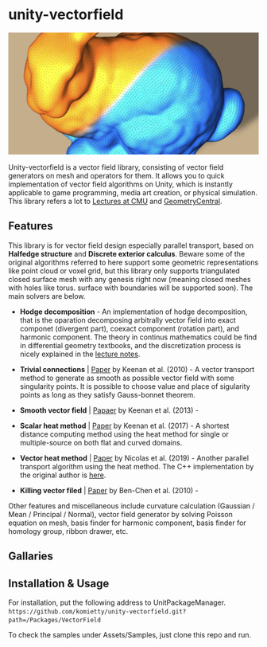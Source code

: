 # unity-vectorfield
 <img src="Documents/vectorheat.jpeg"/>

Unity-vectorfield is a vector field library, consisting of vector field generators on mesh and operators for them. It allows you to quick implementation of vector field algorithms on Unity, which is instantly applicable to game programming, media art creation, or physical simulation. This library refers a lot to [Lectures at CMU](https://www.cs.cmu.edu/~kmcrane/Projects/DDG/) and [GeometryCentral](http://geometry-central.net/).

## Features
This library is for vector field design especially parallel transport, based on  **Halfedge structure** and **Discrete exterior calculus**. Beware some of the original algorithms referred to here support some geometric representations like point cloud or voxel grid, but this library only supports triangulated closed surface mesh with any genesis right now (meaning closed meshes with holes like torus. surface with boundaries will be supported soon). The main solvers are below.

- **Hodge decomposition** - An implementation of hodge decomposition, that is the oparation decomposing arbitrally vector field into exact componet (divergent part), coexact component (rotation part), and harmonic component.  The theory in continus mathematics could be find in differential geometry textbooks, and the discretization process is nicely explained in the [lecture notes](https://www.cs.cmu.edu/~kmcrane/Projects/DDG/).

- **Trivial connections** | [Paper](https://www.cs.cmu.edu/~kmcrane/Projects/TrivialConnections/) by Keenan et al. (2010) - A vector transport method to generate as smooth as possible vector field with some singularity points. It is possible to choose value and place of sigularity points as long as they satisfy Gauss-bonnet theorem.

- **Smooth vector field** | [Papaer]() by Keenan et al. (2013) - 

- **Scalar heat method** | [Paper](https://www.cs.cmu.edu/~kmcrane/Projects/HeatMethod/index.html) by Keenan et al. (2017) - A shortest distance computing method using the heat method for single or multiple-source on both flat and curved domains.

- **Vector heat method** | [Paper](https://www.cs.cmu.edu/~kmcrane/Projects/VectorHeatMethod/paper.pdf) by Nicolas et al. (2019) - Another parallel transport algorithm using the heat method. The C++ implementation by the original author is [here](https://github.com/nmwsharp/geometry-central).

- **Killing vector filed** | [Paper]() by Ben-Chen et al. (2010) - 

Other features and miscellaneous include curvature calculation (Gaussian / Mean / Principal / Normal), vector field generator by solving Poisson equation on mesh, basis finder for harmonic component, basis finder for homology group, ribbon drawer, etc. 

## Gallaries


## Installation & Usage
For installation, put the following address to UnitPackageManager.  
`https://github.com/komietty/unity-vectorfield.git?path=/Packages/VectorField`

To check the samples under Assets/Samples, just clone this repo and run.
